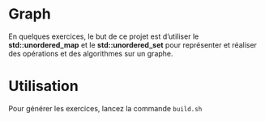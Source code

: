 # Graph

En quelques exercices, le but de ce projet est d’utiliser le **std::unordered_map** et le **std::unordered_set** pour représenter et réaliser des opérations et des algorithmes sur un graphe.

# Utilisation

Pour générer les exercices, lancez la commande `build.sh`
